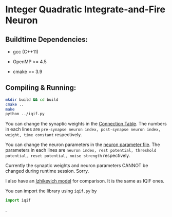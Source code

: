 # Integer Quadratic Integrate-and-Fire Neuron

## Buildtime Dependencies:

* gcc (C++11)

* OpenMP >= 4.5

* cmake >= 3.9

## Compiling & Running:

```bash
mkdir build && cd build
cmake ..
make
python ../iqif.py
```

You can change the synaptic weights in the [Connection Table](inputs/Connection_Table_IQIF.txt). The numbers in each lines are `pre-synapse neuron index, post-synapse neuron index, weight, time constant` respectively.

You can change the neuron parameters in the [neuron parameter file](inputs/neuronParameter_IQIF.txt). The parameters in each lines are `neuron index, rest potential, threshold potential, reset potential, noise strength` respectively.

Currently the synaptic weights and neuron parameters CANNOT be changed during runtime session. Sorry.

I also have an [Izhikevich model](include/iz_network.h) for comparison. It is the same as IQIF ones.

You can import the library using `iqif.py` by

```python
import iqif
```
.


